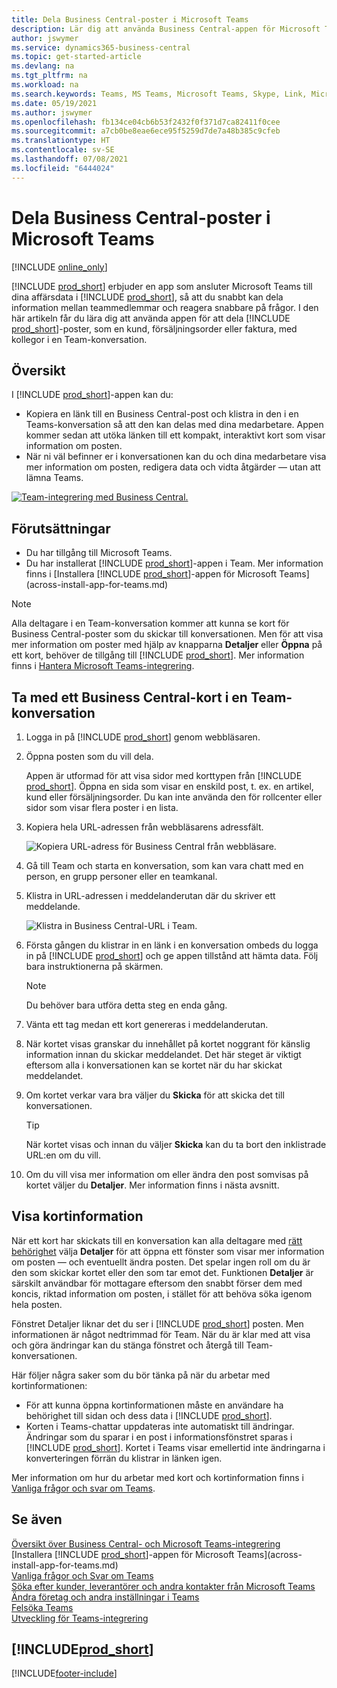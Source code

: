 ```yaml
---
title: Dela Business Central-poster i Microsoft Teams
description: Lär dig att använda Business Central-appen för Microsoft Teams.
author: jswymer
ms.service: dynamics365-business-central
ms.topic: get-started-article
ms.devlang: na
ms.tgt_pltfrm: na
ms.workload: na
ms.search.keywords: Teams, MS Teams, Microsoft Teams, Skype, Link, Microsoft 365, collaborate, collaboration, teamwork, share records
ms.date: 05/19/2021
ms.author: jswymer
ms.openlocfilehash: fb134ce04cb6b53f2432f0f371d7ca82411f0cee
ms.sourcegitcommit: a7cb0be8eae6ece95f5259d7de7a48b385c9cfeb
ms.translationtype: HT
ms.contentlocale: sv-SE
ms.lasthandoff: 07/08/2021
ms.locfileid: "6444024"
---
```

# <a name="sharing-business-central-records-in-microsoft-teams"></a>Dela Business Central-poster i Microsoft Teams

[!INCLUDE [online_only](includes/online_only.md)]

[!INCLUDE [prod_short](includes/prod_short.md)] erbjuder en app som ansluter Microsoft Teams till dina affärsdata i [!INCLUDE [prod_short](includes/prod_short.md)], så att du snabbt kan dela information mellan teammedlemmar och reagera snabbare på frågor. I den här artikeln får du lära dig att använda appen för att dela [!INCLUDE [prod_short](includes/prod_short.md)]-poster, som en kund, försäljningsorder eller faktura, med kollegor i en Team-konversation.

## <a name="overview"></a>Översikt

I [!INCLUDE [prod_short](includes/prod_short.md)]-appen kan du:

- Kopiera en länk till en Business Central-post och klistra in den i en Teams-konversation så att den kan delas med dina medarbetare. Appen kommer sedan att utöka länken till ett kompakt, interaktivt kort som visar information om posten.
- När ni väl befinner er i konversationen kan du och dina medarbetare visa mer information om posten, redigera data och vidta åtgärder &mdash; utan att lämna Teams.

[![Team-integrering med Business Central.](media/teams-intro-v3.png)](media/teams-intro-v3.png#lightbox)

## <a name="prerequisites"></a>Förutsättningar

- Du har tillgång till Microsoft Teams.
- Du har installerat [!INCLUDE [prod_short](includes/prod_short.md)]-appen i Team. Mer information finns i [Installera [!INCLUDE [prod_short](includes/prod_short.md)]-appen för Microsoft Teams](across-install-app-for-teams.md)

> [!NOTE]
> Alla deltagare i en Team-konversation kommer att kunna se kort för Business Central-poster som du skickar till konversationen. Men för att visa mer information om poster med hjälp av knapparna **Detaljer** eller **Öppna** på ett kort, behöver de tillgång till [!INCLUDE [prod_short](includes/prod_short.md)]. Mer information finns i [Hantera Microsoft Teams-integrering](admin-teams-integration.md#minimum-requirements-1).

## <a name="include-a-business-central-card-in-a-teams-conversation"></a>Ta med ett Business Central-kort i en Team-konversation

1. Logga in på [!INCLUDE [prod_short](includes/prod_short.md)] genom webbläsaren.
2. Öppna posten som du vill dela.

    Appen är utformad för att visa sidor med korttypen från [!INCLUDE [prod_short](includes/prod_short.md)]. Öppna en sida som visar en enskild post, t. ex. en artikel, kund eller försäljningsorder. Du kan inte använda den för rollcenter eller sidor som visar flera poster i en lista.

3. Kopiera hela URL-adressen från webbläsarens adressfält.

   ![Kopiera URL-adress för Business Central från webbläsare.](media/teams-url-v2.png)
4. Gå till Team och starta en konversation, som kan vara chatt med en person, en grupp personer eller en teamkanal.

    <!--Teams imposes a few limitations here eg. you cannot unfurl a link during a Voice/Video call :/ We should probably only mention this in a Troubleshooting section (and i hope it will also be fixed soon)-->
5. Klistra in URL-adressen i meddelanderutan där du skriver ett meddelande.

   ![Klistra in Business Central-URL i Team.](media/teams-paste-url-v2.png)
6. Första gången du klistrar in en länk i en konversation ombeds du logga in på [!INCLUDE [prod_short](includes/prod_short.md)] och ge appen tillstånd att hämta data. Följ bara instruktionerna på skärmen.

    > [!NOTE]
    > Du behöver bara utföra detta steg en enda gång.

7. Vänta ett tag medan ett kort genereras i meddelanderutan.

8. När kortet visas granskar du innehållet på kortet noggrant för känslig information innan du skickar meddelandet. Det här steget är viktigt eftersom alla i konversationen kan se kortet när du har skickat meddelandet.

9. Om kortet verkar vara bra väljer du **Skicka** för att skicka det till konversationen.

    > [!TIP]
    > När kortet visas och innan du väljer **Skicka** kan du ta bort den inklistrade URL:en om du vill.

10. Om du vill visa mer information om eller ändra den post somvisas på kortet väljer du **Detaljer**. Mer information finns i nästa avsnitt.

## <a name="view-card-details"></a>Visa kortinformation

När ett kort har skickats till en konversation kan alla deltagare med [rätt behörighet](admin-teams-integration.md#permissions) välja **Detaljer** för att öppna ett fönster som visar mer information om posten &mdash; och eventuellt ändra posten. Det spelar ingen roll om du är den som skickar kortet eller den som tar emot det. Funktionen **Detaljer** är särskilt användbar för mottagare eftersom den snabbt förser dem med koncis, riktad information om posten, i stället för att behöva söka igenom hela posten.

Fönstret Detaljer liknar det du ser i [!INCLUDE [prod_short](includes/prod_short.md)] posten. Men informationen är något nedtrimmad för Team. När du är klar med att visa och göra ändringar kan du stänga fönstret och återgå till Team-konversationen.

Här följer några saker som du bör tänka på när du arbetar med kortinformationen:

- För att kunna öppna kortinformationen måste en användare ha behörighet till sidan och dess data i [!INCLUDE [prod_short](includes/prod_short.md)].
- Korten i Teams-chattar uppdateras inte automatiskt till ändringar. Ändringar som du sparar i en post i informationsfönstret sparas i [!INCLUDE [prod_short](includes/prod_short.md)]. Kortet i Teams visar emellertid inte ändringarna i konverteringen förrän du klistrar in länken igen.

Mer information om hur du arbetar med kort och kortinformation finns i [Vanliga frågor och svar om Teams](teams-faq.md).

## <a name="see-also"></a>Se även

[Översikt över Business Central- och Microsoft Teams-integrering](across-teams-overview.md)  
[Installera [!INCLUDE [prod_short](includes/prod_short.md)]-appen för Microsoft Teams](across-install-app-for-teams.md)  
[Vanliga frågor och Svar om Teams](teams-faq.md)  
[Söka efter kunder, leverantörer och andra kontakter från Microsoft Teams](across-search-contacts-teams.md)  
[Ändra företag och andra inställningar i Teams](across-teams-settings.md)  
[Felsöka Teams](admin-teams-troubleshooting.md)  
[Utveckling för Teams-integrering](/dynamics365/business-central/dev-itpro/developer/devenv-develop-for-teams)  

## [!INCLUDE[prod_short](includes/free_trial_md.md)]  


[!INCLUDE[footer-include](includes/footer-banner.md)]